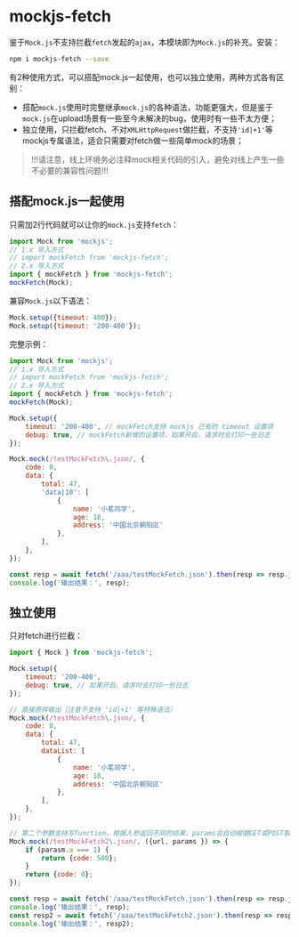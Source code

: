 # mockjs-fetch

鉴于`Mock.js`不支持拦截`fetch`发起的`ajax`，本模块即为`Mock.js`的补充。安装：

```bash
npm i mockjs-fetch --save
```

有2种使用方式，可以搭配mock.js一起使用，也可以独立使用，两种方式各有区别：

* 搭配`mock.js`使用时完整继承`mock.js`的各种语法，功能更强大，但是鉴于`mock.js`在upload场景有一些至今未解决的bug，使用时有一些不太方便；
* 独立使用，只拦截fetch、不对`XMLHttpRequest`做拦截，不支持`'id|+1'`等mockjs专属语法，适合只需要对fetch做一些简单mock的场景；

> !!!请注意，线上环境务必注释mock相关代码的引入，避免对线上产生一些不必要的兼容性问题!!!

## 搭配mock.js一起使用

只需加2行代码就可以让你的`mock.js`支持`fetch`：

```js
import Mock from 'mockjs';
// 1.x 导入方式
// import mockFetch from 'mockjs-fetch';
// 2.x 导入方式
import { mockFetch } from 'mockjs-fetch';
mockFetch(Mock);
```

兼容`Mock.js`以下语法：

```js
Mock.setup({timeout: 400});
Mock.setup({timeout: '200-400'});
```

完整示例：

```js
import Mock from 'mockjs';
// 1.x 导入方式
// import mockFetch from 'mockjs-fetch';
// 2.x 导入方式
import { mockFetch } from 'mockjs-fetch';
mockFetch(Mock);

Mock.setup({
    timeout: '200-400', // mockFetch支持 mockjs 已有的 timeout 设置项
    debug: true, // mockFetch新增的设置项，如果开启，请求时会打印一些日志
});

Mock.mock(/testMockFetch\.json/, {
    code: 0,
    data: {
        total: 47,
        'data|10': [
            {
                name: '小茗同学',
                age: 18,
                address: '中国北京朝阳区'
            },
        ],
    },
});

const resp = await fetch('/aaa/testMockFetch.json').then(resp => resp.json());
console.log('输出结果：', resp);
```

## 独立使用

只对fetch进行拦截：

```js
import { Mock } from 'mockjs-fetch';

Mock.setup({
    timeout: '200-400',
    debug: true, // 如果开启，请求时会打印一些日志
});

// 直接原样输出（注意不支持 'id|+1' 等特殊语法）
Mock.mock(/testMockFetch\.json/, {
    code: 0,
    data: {
        total: 47,
        dataList: [
            {
                name: '小茗同学',
                age: 18,
                address: '中国北京朝阳区'
            },
        ],
    },
});

// 第二个参数支持写function，根据入参返回不同的结果，params会自动根据GET或POST取合适的值
Mock.mock(/testMockFetch2\.json/, ({url, params }) => {
    if (parasm.a === 1) {
        return {code: 500};
    }
    return {code: 0};
});

const resp = await fetch('/aaa/testMockFetch.json').then(resp => resp.json());
console.log('输出结果：', resp);
const resp2 = await fetch('/aaa/testMockFetch2.json').then(resp => resp.json());
console.log('输出结果：', resp2);
```
